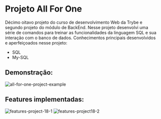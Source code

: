 # Projeto All For One #

Décimo oitavo projeto do curso de desenvolvimento Web da Trybe e segundo projeto do módulo de BackEnd. Nesse projeto desenvolvi uma série de comandos para treinar as funcionalidades da linguagem SQL e sua interação com o banco de dados. Conhecimentos principais desenvolvidos e aperfeiçoados nesse projeto: 

- SQL
- My-SQL 

## Demonstração: ##

![all-for-one-project-example](https://github.com/gabrielaguiardantas/project-all-for-one/assets/110852595/5d47ce94-44cb-4563-abfc-753f86836758)

## Features implementadas: ##

![features-project-18-1](https://github.com/gabrielaguiardantas/project-all-for-one/assets/110852595/76b7aa9e-56d6-44ba-b3d6-6ec2d2763dc0)
![features-project18-2](https://github.com/gabrielaguiardantas/project-all-for-one/assets/110852595/b1099296-a9bf-4767-a9b8-339efff66587)
